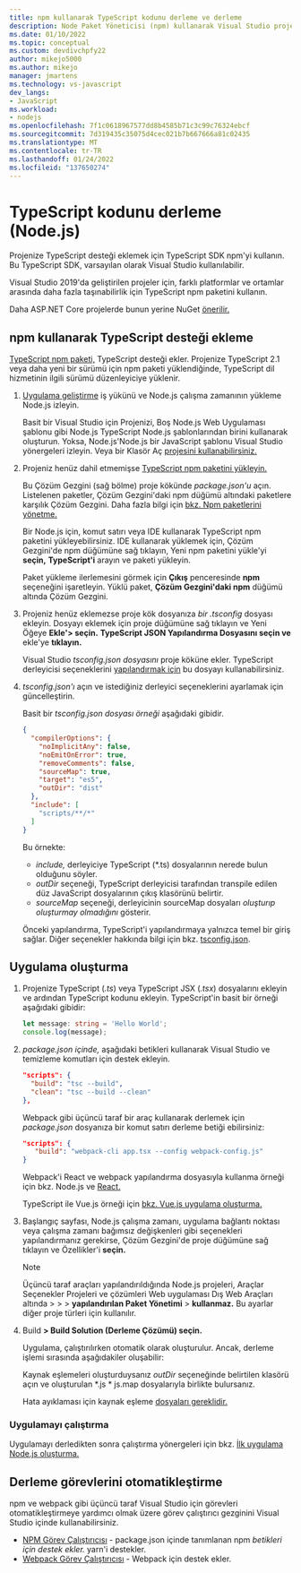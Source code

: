 ```yaml
---
title: npm kullanarak TypeScript kodunu derleme ve derleme
description: Node Paket Yöneticisi (npm) kullanarak Visual Studio projelerinize TypeScript desteği eklemeyi öğrenin.
ms.date: 01/10/2022
ms.topic: conceptual
ms.custom: devdivchpfy22
author: mikejo5000
ms.author: mikejo
manager: jmartens
ms.technology: vs-javascript
dev_langs:
- JavaScript
ms.workload:
- nodejs
ms.openlocfilehash: 7f1c0618967577dd8b4585b71c3c99c76324ebcf
ms.sourcegitcommit: 7d319435c35075d4cec021b7b667666a81c02435
ms.translationtype: MT
ms.contentlocale: tr-TR
ms.lasthandoff: 01/24/2022
ms.locfileid: "137650274"
---
```

# <a name="compile-typescript-code-nodejs"></a>TypeScript kodunu derleme (Node.js)

Projenize TypeScript desteği eklemek için TypeScript SDK npm'yi kullanın. Bu TypeScript SDK, varsayılan olarak Visual Studio kullanılabilir.

Visual Studio 2019'da geliştirilen projeler için, farklı platformlar ve ortamlar arasında daha fazla taşınabilirlik için TypeScript npm paketini kullanın.

Daha ASP.NET Core projelerde bunun yerine NuGet [önerilir.](../javascript/compile-typescript-code-nuget.md)

## <a name="add-typescript-support-using-npm"></a>npm kullanarak TypeScript desteği ekleme

[TypeScript npm paketi,](https://www.npmjs.com/package/typescript) TypeScript desteği ekler. Projenize TypeScript 2.1 veya daha yeni bir sürümü için npm paketi yüklendiğinde, TypeScript dil hizmetinin ilgili sürümü düzenleyiciye yüklenir.

1. [Uygulama geliştirme](../ide/quickstart-nodejs.md?toc=%252fvisualstudio%252fjavascript%252ftoc.json) iş yükünü ve Node.js çalışma zamanının yükleme Node.js izleyin.

   Basit bir Visual Studio için Projenizi, Boş Node.js Web Uygulaması şablonu gibi Node.js TypeScript Node.js şablonlarından birini kullanarak oluşturun. Yoksa, Node.js'Node.js bir JavaScript şablonu Visual Studio yönergeleri izleyin. Veya bir Klasör Aç [projesini kullanabilirsiniz.](../javascript/develop-javascript-code-without-solutions-projects.md)

1. Projeniz henüz dahil etmemişse [TypeScript npm paketini yükleyin.](https://www.npmjs.com/package/typescript)

   Bu Çözüm Gezgini (sağ bölme) proje kökünde *package.json'u* açın. Listelenen paketler, Çözüm Gezgini'daki npm düğümü altındaki paketlere karşılık Çözüm Gezgini. Daha fazla bilgi için [bkz. Npm paketlerini yönetme.](../javascript/npm-package-management.md)

   Bir Node.js için, komut satırı veya IDE kullanarak TypeScript npm paketini yükleyebilirsiniz. IDE kullanarak yüklemek için, Çözüm Gezgini'de npm düğümüne sağ tıklayın, Yeni npm paketini yükle'yi **seçin,** **TypeScript'i** arayın ve paketi yükleyin.

   Paket yükleme ilerlemesini görmek için **Çıkış** penceresinde **npm** seçeneğini işaretleyin. Yüklü paket, **Çözüm Gezgini'daki npm** düğümü altında Çözüm Gezgini.

1. Projeniz henüz eklemezse proje kök dosyanıza *bir .tsconfig* dosyası ekleyin. Dosyayı eklemek için proje düğümüne sağ tıklayın ve Yeni Öğeye **Ekle'> seçin.** **TypeScript JSON Yapılandırma Dosyasını seçin ve** ekle'ye **tıklayın.**

   Visual Studio *tsconfig.json dosyasını* proje köküne ekler. TypeScript derleyicisi seçeneklerini [yapılandırmak için](https://www.typescriptlang.org/docs/handbook/tsconfig-json.html) bu dosyayı kullanabilirsiniz.

1. *tsconfig.json'ı* açın ve istediğiniz derleyici seçeneklerini ayarlamak için güncelleştirin.

   Basit bir *tsconfig.json dosyası örneği* aşağıdaki gibidir.

   ```json
   {
     "compilerOptions": {
       "noImplicitAny": false,
       "noEmitOnError": true,
       "removeComments": false,
       "sourceMap": true,
       "target": "es5",
       "outDir": "dist"
     },
     "include": [
       "scripts/**/*"
     ]
   }
   ```

   Bu örnekte:
   - *include,* derleyiciye TypeScript (*.ts) dosyalarının nerede bulun olduğunu söyler.
   - *outDir* seçeneği, TypeScript derleyicisi tarafından transpile edilen düz JavaScript dosyalarının çıkış klasörünü belirtir.
   - *sourceMap* seçeneği, derleyicinin sourceMap dosyaları *oluşturıp oluşturmay olmadığını* gösterir.

   Önceki yapılandırma, TypeScript'i yapılandırmaya yalnızca temel bir giriş sağlar. Diğer seçenekler hakkında bilgi için bkz. [tsconfig.json](https://www.typescriptlang.org/docs/handbook/tsconfig-json.html).

## <a name="build-the-application"></a>Uygulama oluşturma

1. Projenize TypeScript (*.ts*) veya TypeScript JSX (*.tsx*) dosyalarını ekleyin ve ardından TypeScript kodunu ekleyin. TypeScript'in basit bir örneği aşağıdaki gibidir:

   ```typescript
   let message: string = 'Hello World';
   console.log(message);
   ```

1. *package.json içinde,* aşağıdaki betikleri kullanarak Visual Studio ve temizleme komutları için destek ekleyin.

   ```json
   "scripts": {
     "build": "tsc --build",
     "clean": "tsc --build --clean"
   },
   ```

   Webpack gibi üçüncü taraf bir araç kullanarak derlemek için *package.json* dosyanıza bir komut satırı derleme betiği ebilirsiniz:

   ```json
   "scripts": {
      "build": "webpack-cli app.tsx --config webpack-config.js"
   }
   ```

   Webpack'i React ve webpack yapılandırma dosyasıyla kullanma örneği için bkz. Node.js ve [React.](../javascript/tutorial-nodejs-with-react-and-jsx.md)

   TypeScript ile Vue.js örneği için [bkz. Vue.js uygulama oluşturma.](create-application-with-vuejs.md)

1. Başlangıç sayfası, Node.js çalışma zamanı, uygulama bağlantı noktası veya çalışma zamanı bağımsız değişkenleri gibi seçenekleri yapılandırmanız gerekirse, Çözüm Gezgini'de proje düğümüne sağ tıklayın ve Özellikler'i **seçin.**

   >[!NOTE]
   > Üçüncü taraf araçları yapılandırıldığında Node.js projeleri, Araçlar Seçenekler Projeleri ve çözümleri Web uygulaması Dış Web Araçları altında  >    >    >  **yapılandırılan Paket Yönetimi**  >  **kullanmaz.** Bu ayarlar diğer proje türleri için kullanılır.

1. Build **> Build Solution (Derleme Çözümü) seçin.**

   Uygulama, çalıştırılırken otomatik olarak oluşturulur. Ancak, derleme işlemi sırasında aşağıdakiler oluşabilir:

   Kaynak eşlemeleri oluşturduysanız *outDir* seçeneğinde belirtilen klasörü açın ve oluşturulan \*.js \* js.map dosyalarıyla birlikte bulursanız.

   Hata ayıklaması için kaynak eşleme [dosyaları gereklidir.](../javascript/debug-nodejs.md)

### <a name="run-the-application"></a>Uygulamayı çalıştırma

Uygulamayı derledikten sonra çalıştırma yönergeleri için bkz. [İlk uygulama Node.js oluşturma.](../ide/quickstart-nodejs.md?toc=%252fvisualstudio%252fjavascript%252ftoc.json#run-the-app)

## <a name="automate-build-tasks"></a>Derleme görevlerini otomatikleştirme

npm ve webpack gibi üçüncü taraf Visual Studio için görevleri otomatikleştirmeye yardımcı olmak üzere görev çalıştırıcı gezginini Visual Studio içinde kullanabilirsiniz.

- [NPM Görev Çalıştırıcısı](https://marketplace.visualstudio.com/items?itemName=MadsKristensen.NPMTaskRunner) - package.json içinde tanımlanan npm *betikleri için destek ekler.* yarn'i destekler.
- [Webpack Görev Çalıştırıcısı](https://marketplace.visualstudio.com/items?itemName=MadsKristensen.WebPackTaskRunner) - Webpack için destek ekler.